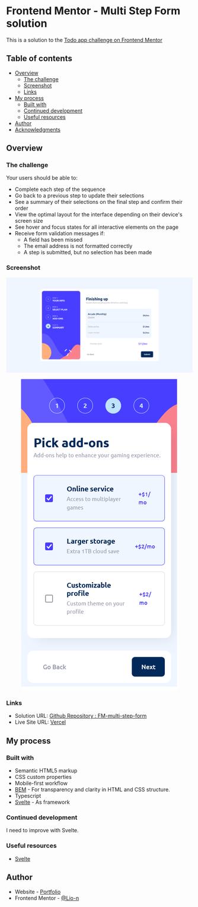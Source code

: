 # Frontend Mentor - Multi Step Form solution

This is a solution to the [Todo app challenge on Frontend Mentor](https://www.frontendmentor.io/challenges/multistep-form-YVAnSdqQBJ/hub)

## Table of contents

- [Overview](#overview)
  - [The challenge](#the-challenge)
  - [Screenshot](#screenshot)
  - [Links](#links)
- [My process](#my-process)
  - [Built with](#built-with)
  - [Continued development](#continued-development)
  - [Useful resources](#useful-resources)
- [Author](#author)
- [Acknowledgments](#acknowledgments)

## Overview

### The challenge

Your users should be able to:

- Complete each step of the sequence
- Go back to a previous step to update their selections
- See a summary of their selections on the final step and confirm their order
- View the optimal layout for the interface depending on their device's screen size
- See hover and focus states for all interactive elements on the page
- Receive form validation messages if:
  - A field has been missed
  - The email address is not formatted correctly
  - A step is submitted, but no selection has been made

### Screenshot

<p align="center">
  <img src="./static/design/desktop.png" alt="Desktop"/>
</p>

<p align="center">
  <img src="./static/design/mobile.png" alt="Mobile"/>
</p>

### Links

- Solution URL: [Github Repository : FM-multi-step-form](https://github.com/Lio-n/FM-multi-step-form/)
- Live Site URL: [Vercel](https://fm-multi-step-form-one.vercel.app/)

## My process

### Built with

- Semantic HTML5 markup
- CSS custom properties
- Mobile-first workflow
- [BEM](https://animaticss.com/articulo/que-es-bem-css/) - For transparency and clarity in HTML and CSS structure.
- Typescript
- [Svelte](https://svelte.dev/docs/introduction) - As framework

### Continued development

I need to improve with Svelte.

### Useful resources

- [Svelte](https://svelte.dev/docs/introduction)

## Author

- Website - [Portfolio](https://www.leonardofontan.tech/)
- Frontend Mentor - [@Lio-n](https://www.frontendmentor.io/profile/Lio-n)
